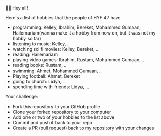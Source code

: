 🙋‍♂️ Hey all!

Here's a list of hobbies that the people of HYF 47 have.

- programming: Kelley, Ibrahim, Bereket, Mohammed Gumaan, Hailemariam(wanna make it a hobby from now on, but it was not my hobby so far)
- listening to music: Kelley, ..
- watching sci fi movies: Kelley, Bereket, ..
- reading: Hailemariam
- playing video games: Ibrahim, Rustam, Mohammed Gumaan, ..
- reading books: Rustam, ..
- swimming: Ahmet, Mohammed Gumaan, ..
- Playing football: Ahmet, Bereket
- going to church: Lidya,..
- spending time with friends: Lidya, ... 

Your challenge:

- Fork this repository to your GitHub profile
- Clone your forked repository to your computer
- Add one or two of your hobbies to the list above
- Commit and push it back to your repo
- Create a PR (pull request) back to my repository with your changes
